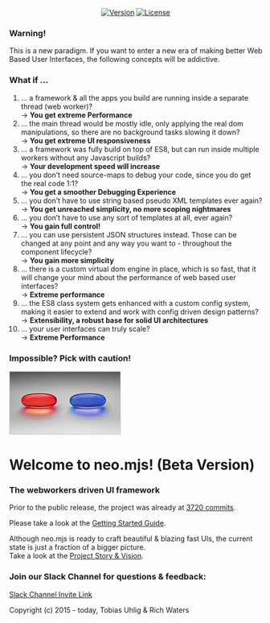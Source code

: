 <p align="center">
  <a href="https://www.npmjs.com/package/neo.mjs"><img src="https://img.shields.io/npm/v/neo.mjs.svg" alt="Version"></a>
  <a href="https://www.npmjs.com/package/neo.mjs"><img src="https://img.shields.io/npm/l/neo.mjs.svg" alt="License"></a>
</p>

### Warning!
This is a new paradigm. If you want to enter a new era of making better Web Based User Interfaces,
the following concepts will be addictive.

### What if ...
1.  ... a framework & all the apps you build are running inside a separate thread (web worker)?<br/>
→ **You get extreme Performance**
2.  ... the main thread would be mostly idle, only applying the real dom manipulations,
so there are no background tasks slowing it down?<br/>
→ **You get extreme UI responsiveness**
3.  ... a framework was fully build on top of ES8, but can run inside multiple workers without any Javascript builds?<br/>
→ **Your development speed will increase**
4.  ... you don’t need source-maps to debug your code, since you do get the real code 1:1?<br/>
→ **You get a smoother Debugging Experience**
5.  ... you don’t have to use string based pseudo XML templates ever again?<br/>
→ **You get unreached simplicity, no more scoping nightmares**
6.  ... you don’t have to use any sort of templates at all, ever again?<br/>
→ **You gain full control!**
7.  ... you can use persistent JSON structures instead.
Those can be changed at any point and any way you want to - throughout the component lifecycle?<br/>
→ **You gain more simplicity**
8.  ... there is a custom virtual dom engine in place, which is so fast,
that it will change your mind about the performance of web based user interfaces?<br/>
→ **Extreme performance**
9.  ... the ES8 class system gets enhanced with a custom config system,
making it easier to extend and work with config driven design patterns?<br/>
→ **Extensibility, a robust base for solid UI architectures**
10.  ... your user interfaces can truly scale?<br/>
→ **Extreme Performance**

### Impossible? Pick with caution!
<img alt="neo.mjs commit history" src="./.github/images/redorbluepill.png">

# Welcome to neo.mjs! (Beta Version)
### The webworkers driven UI framework

Prior to the public release, the project was already at <a href=".github/NEOMJS_HISTORY.md">3720 commits</a>.

Please take a look at the <a href=".github/GETTING_STARTED.md">Getting Started Guide</a>.

Although neo.mjs is ready to craft beautiful & blazing fast UIs, the current state is just a fraction of a bigger
picture.<br/>
Take a look at the <a href=".github/VISION.md">Project Story & Vision</a>.

### Join our Slack Channel for questions & feedback:

<a href="https://join.slack.com/t/neotericjs/shared_invite/enQtNDk2NjEwMTIxODQ2LWRjNGQ3ZTMzODRmZGM2NDM2NzZmZTMzZmE2YjEwNDM4NDhjZDllNWY2ZDkwOWQ5N2JmZWViYjYzZTg5YjdiMDc">Slack Channel Invite Link</a>

Copyright (c) 2015 - today, Tobias Uhlig & Rich Waters